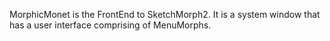 MorphicMonet is the FrontEnd to SketchMorph2. It is a system window that has a user interface comprising of MenuMorphs.